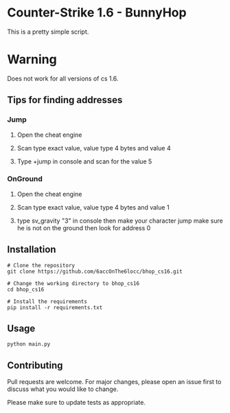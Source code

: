# Counter-Strike 1.6 - BunnyHop
This is a pretty simple script.

# Warning
Does not work for all versions of cs 1.6.

## Tips for finding addresses
### Jump
1. Open the cheat engine

2. Scan type exact value, value type 4 bytes and value 4

3. Type +jump in console and scan for the value 5
### OnGround
1. Open the cheat engine

2. Scan type exact value, value type 4 bytes and value 1

3. type sv_gravity "3" in console then make your character jump make sure he is not on the ground then look for address 0


## Installation
```console
# Clone the repository
git clone https://github.com/6accOnThe6locc/bhop_cs16.git

# Change the working directory to bhop_cs16
cd bhop_cs16

# Install the requirements
pip install -r requirements.txt
```

## Usage
```console
python main.py
```

## Contributing
Pull requests are welcome. For major changes, please open an issue first to discuss what you would like to change.

Please make sure to update tests as appropriate.
